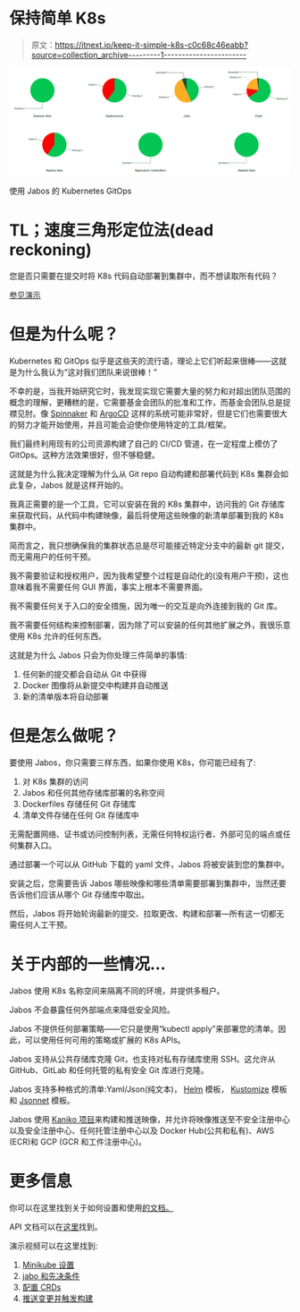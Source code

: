 # 保持简单 K8s

> 原文：<https://itnext.io/keep-it-simple-k8s-c0c68c46eabb?source=collection_archive---------1----------------------->

![](img/0e035dd5db7f4e6de2127ae72e202efb.png)

使用 Jabos 的 Kubernetes GitOps

# TL；速度三角形定位法(dead reckoning)

您是否只需要在提交时将 K8s 代码自动部署到集群中，而不想读取所有代码？

[参见演示](https://www.youtube.com/watch?v=616aMiKHtks&list=PLyUsGHNHHAYx728GNeU3wFvfRJBjn3XVt&index=1)

# 但是为什么呢？

Kubernetes 和 GitOps 似乎是这些天的流行语，理论上它们听起来很棒——这就是为什么我认为“这对我们团队来说很棒！”

不幸的是，当我开始研究它时，我发现实现它需要大量的努力和对超出团队范围的概念的理解，更糟糕的是，它需要基金会团队的批准和工作，而基金会团队总是捉襟见肘。像 [Spinnaker](https://spinnaker.io/) 和 [ArgoCD](https://argo-cd.readthedocs.io/) 这样的系统可能非常好，但是它们也需要很大的努力才能开始使用，并且可能会迫使你使用特定的工具/框架。

我们最终利用现有的公司资源构建了自己的 CI/CD 管道，在一定程度上模仿了 GitOps。这种方法效果很好，但不够稳健。

这就是为什么我决定理解为什么从 Git repo 自动构建和部署代码到 K8s 集群会如此复杂，Jabos 就是这样开始的。

我真正需要的是一个工具，它可以安装在我的 K8s 集群中，访问我的 Git 存储库来获取代码，从代码中构建映像，最后将使用这些映像的新清单部署到我的 K8s 集群中。

简而言之，我只想确保我的集群状态总是尽可能接近特定分支中的最新 git 提交，而无需用户的任何干预。

我不需要验证和授权用户，因为我希望整个过程是自动化的(没有用户干预)，这也意味着我不需要任何 GUI 界面，事实上根本不需要界面。

我不需要任何关于入口的安全措施，因为唯一的交互是向外连接到我的 Git 库。

我不需要任何结构来控制部署，因为除了可以安装的任何其他扩展之外，我很乐意使用 K8s 允许的任何东西。

这就是为什么 Jabos 只会为你处理三件简单的事情:

1.  任何新的提交都会自动从 Git 中获得
2.  Docker 图像将从新提交中构建并自动推送
3.  新的清单版本将自动部署

# 但是怎么做呢？

要使用 Jabos，你只需要三样东西，如果你使用 K8s，你可能已经有了:

1.  对 K8s 集群的访问
2.  Jabos 和任何其他存储库部署的名称空间
3.  Dockerfiles 存储任何 Git 存储库
4.  清单文件存储在任何 Git 存储库中

无需配置网络、证书或访问控制列表，无需任何特权运行者、外部可见的端点或任何集群入口。

通过部署一个可以从 GitHub 下载的 yaml 文件，Jabos 将被安装到您的集群中。

安装之后，您需要告诉 Jabos 哪些映像和哪些清单需要部署到集群中，当然还要告诉他们应该从哪个 Git 存储库中取出。

然后，Jabos 将开始轮询最新的提交、拉取更改、构建和部署—所有这一切都无需任何人工干预。

# 关于内部的一些情况…

Jabos 使用 K8s 名称空间来隔离不同的环境，并提供多租户。

Jabos 不会暴露任何外部端点来降低安全风险。

Jabos 不提供任何部署策略——它只是使用“kubectl apply”来部署您的清单。因此，可以使用任何可用的策略或扩展的 K8s APIs。

Jabos 支持从公共存储库克隆 Git，也支持对私有存储库使用 SSH。这允许从 GitHub、GitLab 和任何托管的私有安全 Git 库进行克隆。

Jabos 支持多种格式的清单:Yaml/Json(纯文本)， [Helm](https://helm.sh/) 模板， [Kustomize](https://kustomize.io/) 模板和 [Jsonnet](https://jsonnet.org/) 模板。

Jabos 使用 [Kaniko 项目](https://github.com/GoogleContainerTools/kaniko)来构建和推送映像，并允许将映像推送至不安全注册中心以及安全注册中心、任何托管注册中心以及 Docker Hub(公共和私有)、AWS (ECR)和 GCP (GCR 和工件注册中心)。

# 更多信息

你可以在这里找到关于如何设置和使用[的文档。](https://github.com/srfrnk/jabos)

API 文档可以在[这里](https://srfrnk.github.io/jabos/)找到。

演示视频可以在这里找到:

1.  [Minikube 设置](https://youtu.be/616aMiKHtks)
2.  [jabo 和先决条件](https://youtu.be/Ex5hi3GOkjg)
3.  [配置 CRDs](https://youtu.be/PqMUliEHx60)
4.  [推送变更并触发构建](https://youtu.be/OlB6qybsqng)
